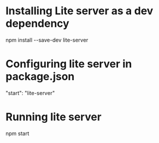 # Installing Lite server as a dev dependency
  npm install --save-dev lite-server

# Configuring lite server in package.json
  "start": "lite-server"

# Running lite server
npm start
